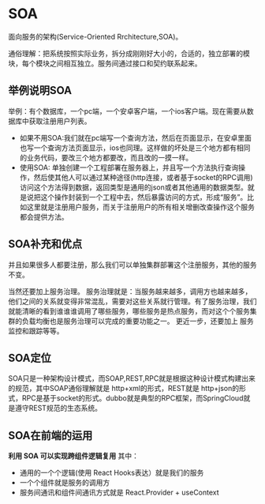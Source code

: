 # SOA
面向服务的架构(Service-Oriented Rrchitecture,SOA)。

通俗理解：把系统按照实际业务，拆分成刚刚好大小的，合适的，独立部署的模块，每个模块之间相互独立。服务间通过接口和契约联系起来。

## 举例说明SOA
举例：有个数据库，一个pc端，一个安卓客户端，一个ios客户端。现在需要从数据库中获取注册用户列表。

* 如果不用SOA:我们就在pc端写一个查询方法，然后在页面显示，在安卓里面也写一个查询方法页面显示，ios也同理。这样做的坏处是三个地方都有相同的业务代码，要改三个地方都要改，而且改的一摸一样。
* 使用SOA: 单独创建一个工程部署在服务器上，并且写一个方法执行查询操作，然后使其他人可以通过某种途径(http连接，或者基于socket的RPC调用)访问这个方法得到数据，返回类型是通用的json或者其他通用的数据类型。就是说把这个操作封装到一个工程中去，然后暴露访问的方式，形成“服务”。比如这里就是注册用户服务，而关于注册用户的所有相关增删改查操作这个服务都会提供方法。


## SOA补充和优点
并且如果很多人都要注册，那么我们可以单独集群部署这个注册服务，其他的服务不变。

当然还要加上服务治理。
服务治理就是：当服务越来越多，调用方也越来越多，他们之间的关系就变得非常混乱，需要对这些关系就行管理。有了服务治理，我们就能清晰的看到谁谁谁调用了哪些服务，哪些服务是热点服务，而对这个个服务集群的负载均衡也是服务治理可以完成的重要功能之一。
更近一步，还要加上 服务监控和跟踪等等。

## SOA定位
SOA只是一种架构设计模式，而SOAP,REST,RPC就是根据这种设计模式构建出来的规范，其中SOAP通俗理解就是 http+xml的形式，REST就是 http+json的形式，RPC是基于socket的形式。dubbo就是典型的RPC框架，而SpringCloud就是遵守REST规范的生态系统。


## SOA在前端的运用
**利用 SOA 可以实现跨组件逻辑复用**
其中：
* 通用的一个个逻辑(使用 React Hooks表达）就是我们的服务
* 一个个组件就是服务的调用方
* 服务间通讯和组件间通讯方式就是  React.Provider + useContext